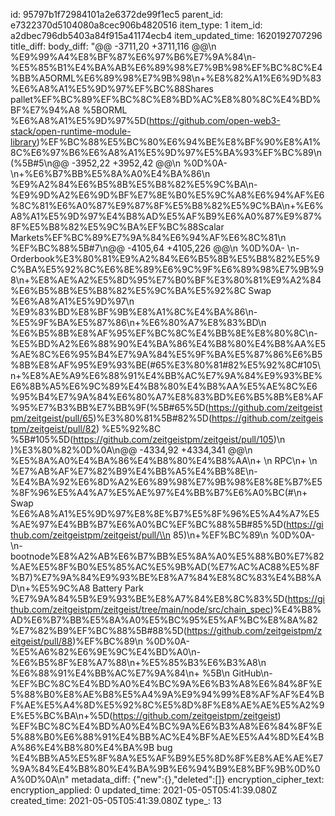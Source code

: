 id: 95797b1f72984101a2e6372de99f1ec5
parent_id: e7322370d5104080a8cec906b4820516
item_type: 1
item_id: a2dbec796db5403a84f915a41174ecb4
item_updated_time: 1620192707296
title_diff: 
body_diff: "@@ -3711,20 +3711,116 @@\\n %E9%99%A4%E8%BF%87%E6%97%B6%E7%9A%84\\n-%E5%85%B1%E4%BA%AB%E6%89%98%E7%9B%98%EF%BC%8C%E4%BB%A5ORML%E6%89%98%E7%9B%98\\n+%E8%82%A1%E6%9D%83%E6%A8%A1%E5%9D%97%EF%BC%88Shares pallet%EF%BC%89%EF%BC%8C%E8%BD%AC%E8%80%8C%E4%BD%BF%E7%94%A8 %5BORML %E6%A8%A1%E5%9D%97%5D(https://github.com/open-web3-stack/open-runtime-module-library)%EF%BC%88%E5%BC%80%E6%94%BE%E8%BF%90%E8%A1%8C%E6%97%B6%E6%A8%A1%E5%9D%97%E5%BA%93%EF%BC%89\\n (%5B#5\\n@@ -3952,22 +3952,42 @@\\n %0D%0A- \\n+%E6%B7%BB%E5%8A%A0%E4%BA%86\\n %E9%A2%84%E6%B5%8B%E5%B8%82%E5%9C%BA\\n-%E9%9D%A2%E6%9D%BF%E7%8E%B0%E5%9C%A8%E6%94%AF%E6%8C%81%E6%A0%87%E9%87%8F%E5%B8%82%E5%9C%BA\\n+%E6%A8%A1%E5%9D%97%E4%B8%AD%E5%AF%B9%E6%A0%87%E9%87%8F%E5%B8%82%E5%9C%BA%EF%BC%88Scalar Markets%EF%BC%89%E7%9A%84%E6%94%AF%E6%8C%81\\n %EF%BC%88%5B#7\\n@@ -4105,64 +4105,226 @@\\n %0D%0A- \\n-Orderbook%E3%80%81%E9%A2%84%E6%B5%8B%E5%B8%82%E5%9C%BA%E5%92%8C%E6%8E%89%E6%9C%9F%E6%89%98%E7%9B%98\\n+%E8%AE%A2%E5%8D%95%E7%B0%BF%E3%80%81%E9%A2%84%E6%B5%8B%E5%B8%82%E5%9C%BA%E5%92%8C Swap %E6%A8%A1%E5%9D%97\\n %E9%83%BD%E8%BF%9B%E8%A1%8C%E4%BA%86\\n-%E5%9F%BA%E5%87%86\\n+%E6%80%A7%E8%83%BD\\n %E6%B5%8B%E8%AF%95%EF%BC%8C%E4%BB%8E%E8%80%8C\\n-%E5%BD%A2%E6%88%90%E4%BA%86%E4%B8%80%E4%B8%AA%E5%AE%8C%E6%95%B4%E7%9A%84%E5%9F%BA%E5%87%86%E6%B5%8B%E8%AF%95%E9%93%BE(#65%E3%80%81#82%E5%92%8C#105\\n+%E8%AE%A9%E6%88%91%E4%BB%AC%E7%9A%84%E9%93%BE%E6%8B%A5%E6%9C%89%E4%B8%80%E4%B8%AA%E5%AE%8C%E6%95%B4%E7%9A%84%E6%80%A7%E8%83%BD%E6%B5%8B%E8%AF%95%E7%B3%BB%E7%BB%9F(%5B#65%5D(https://github.com/zeitgeistpm/zeitgeist/pull/65)%E3%80%81%5B#82%5D(https://github.com/zeitgeistpm/zeitgeist/pull/82) %E5%92%8C %5B#105%5D(https://github.com/zeitgeistpm/zeitgeist/pull/105)\\n )%E3%80%82%0D%0A\\n@@ -4334,92 +4334,341 @@\\n %E5%8A%A0%E4%BA%86%E4%B8%80%E4%B8%AA\\n+ \\n RPC\\n+ \\n %E7%AB%AF%E7%82%B9%E4%BB%A5%E4%BB%8E\\n-%E4%BA%92%E6%8D%A2%E6%89%98%E7%9B%98%E8%8E%B7%E5%8F%96%E5%A4%A7%E5%AE%97%E4%BB%B7%E6%A0%BC(#\\n+ Swap %E6%A8%A1%E5%9D%97%E8%8E%B7%E5%8F%96%E5%A4%A7%E5%AE%97%E4%BB%B7%E6%A0%BC%EF%BC%88%5B#85%5D(https://github.com/zeitgeistpm/zeitgeist/pull/\\n 85)\\n+%EF%BC%89\\n %0D%0A- \\n-bootnode%E8%A2%AB%E6%B7%BB%E5%8A%A0%E5%88%B0%E7%82%AE%E5%8F%B0%E5%85%AC%E5%9B%AD(%E7%AC%AC88%E5%8F%B7)%E7%9A%84%E9%93%BE%E8%A7%84%E8%8C%83%E4%B8%AD\\n+%E5%9C%A8 Battery Park %E7%9A%84%5B%E9%93%BE%E8%A7%84%E8%8C%83%5D(https://github.com/zeitgeistpm/zeitgeist/tree/main/node/src/chain_spec)%E4%B8%AD%E6%B7%BB%E5%8A%A0%E5%BC%95%E5%AF%BC%E8%8A%82%E7%82%B9%EF%BC%88%5B#88%5D(https://github.com/zeitgeistpm/zeitgeist/pull/88)%EF%BC%89\\n %0D%0A- %E5%A6%82%E6%9E%9C%E4%BD%A0\\n-%E6%B5%8F%E8%A7%88\\n+%E5%85%B3%E6%B3%A8\\n %E6%88%91%E4%BB%AC%E7%9A%84\\n+ %5B\\n GitHub\\n-%EF%BC%8C%E4%BD%A0%E4%BC%9A%E6%B3%A8%E6%84%8F%E5%88%B0%E8%AE%B8%E5%A4%9A%E9%94%99%E8%AF%AF%E4%BF%AE%E5%A4%8D%E5%92%8C%E5%8D%8F%E8%AE%AE%E5%A2%9E%E5%BC%BA\\n+%5D(https://github.com/zeitgeistpm/zeitgeist) %EF%BC%8C%E4%BD%A0%E4%BC%9A%E6%B3%A8%E6%84%8F%E5%88%B0%E6%88%91%E4%BB%AC%E4%BF%AE%E5%A4%8D%E4%BA%86%E4%B8%80%E4%BA%9B bug %E4%BB%A5%E5%8F%8A%E5%AF%B9%E5%8D%8F%E8%AE%AE%E7%9A%84%E4%B8%80%E4%BA%9B%E6%94%B9%E8%BF%9B%0D%0A%0D%0A\\n"
metadata_diff: {"new":{},"deleted":[]}
encryption_cipher_text: 
encryption_applied: 0
updated_time: 2021-05-05T05:41:39.080Z
created_time: 2021-05-05T05:41:39.080Z
type_: 13